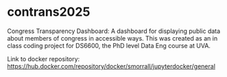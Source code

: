 # contrans2025
Congress Transparency Dashboard: A dashboard for displaying public data about members of congress in accessible ways. This was created as an in class coding project for DS6600, the PhD level Data Eng course at UVA. 

Link to docker repository:
https://hub.docker.com/repository/docker/smorrall/jupyterdocker/general